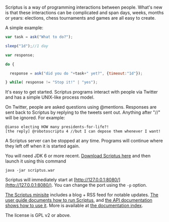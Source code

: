 Scriptus is a way of programming interactions between people. What's new is that these interactions can be complicated and span days, weeks, months or years: elections, chess tournaments and games are all easy to create.

A simple example:

```javascript
var task = ask("What to do?");

sleep("1d");//1 day

var response;

do {

  response = ask("did you do "+task+" yet?", {timeout:"1d"});

} while( response != "Stop it!" | "yes");
```

It's easy to get started. Scriptus programs interact with people via Twitter and has a simple UNIX-like process model.

On Twitter, people are asked questions using @mentions. Responses are sent back to Scriptus by replying to the tweets sent out. Anything after "//" will be ignored. For example:

	@ianso electing HOW many presidents-for-life?!
	[the reply] @robotoscriptu 4 //but I can depose them whenever I want!

A Scriptus server can be stopped at any time. Programs will continue where they left off when it is started again.

You will need JDK 6 or more recent. [Download Scriptus here](http://iansopublic.s3.amazonaws.com/scriptus.war) and then launch it using this command

```
java -jar scriptus.war
```

Scriptus will immediately start at [http://127.0.0.1:8080/](http://127.0.0.1:8080/). You can change the port using the `-p` option.

[The Scriptus minisite](http://ianso.github.com/scriptus/) includes a blog + RSS feed for notable updates. [The user guide documents how to run Scriptus](https://github.com/ianso/scriptus/blob/master/docs/userguide.md), and [the API documentation shows how to use it](https://github.com/ianso/scriptus/blob/master/docs/api.md). More is available at [the documentation index](https://github.com/ianso/scriptus/blob/master/docs/index.md).

The license is GPL v2 or above.

